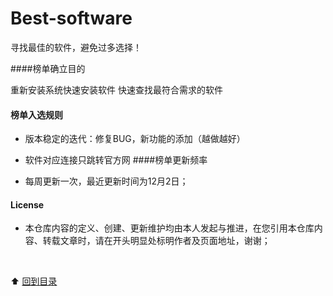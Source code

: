 # Best-software
寻找最佳的软件，避免过多选择！

####榜单确立目的

重新安装系统快速安装软件
快速查找最符合需求的软件

#### 榜单入选规则

- 版本稳定的迭代：修复BUG，新功能的添加（越做越好）
- 软件对应连接只跳转官方网
####榜单更新频率

- 每周更新一次，最近更新时间为12月2日；

#### License

- 本仓库内容的定义、创建、更新维护均由本人发起与推进，在您引用本仓库内容、转载文章时，请在开头明显处标明作者及页面地址，谢谢；

<br/>


⬆ [回到目录](#目录)
